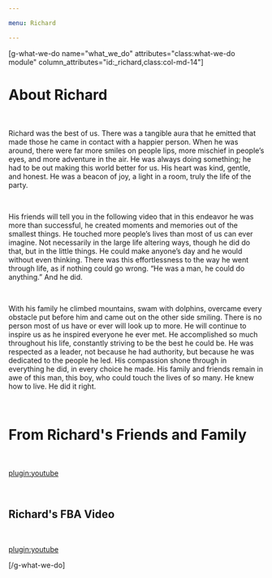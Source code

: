 ```yaml
---

menu: Richard

---
```



[g-what-we-do name="what_we_do" attributes="class:what-we-do module" column_attributes="id:_richard,class:col-md-14"]

# About Richard

<br>

Richard was the best of us. There was a tangible aura that he emitted that made those he came in contact with a happier person. When he was around, there were far more smiles on people lips, more mischief in people’s eyes, and more adventure in the air. He was always doing something; he had to be out making this world better for us. His heart was kind, gentle, and honest. He was a beacon of joy, a light in a room, truly the life of the party. 

<br>

His friends will tell you in the following video that in this endeavor he was more than successful, he created moments and memories out of the smallest things. He touched more people’s lives than most of us can ever imagine. Not necessarily in the large life altering ways, though he did do that, but in the little things. He could make anyone’s day and he would without even thinking. There was this effortlessness to the way he went through life, as if nothing could go wrong. “He was a man, he could do anything.” And he did. 

<br>

With his family he climbed mountains, swam with dolphins, overcame every obstacle put before him and came out on the other side smiling. There is no person most of us have or ever will look up to more. He will continue to inspire us as he inspired everyone he ever met. He accomplished so much throughout his life, constantly striving to be the best he could be. He was respected as a leader, not because he had authority, but because he was dedicated to the people he led. His compassion shone through in everything he did, in every choice he made. His family and friends remain in awe of this man, this boy, who could touch the lives of so many. He knew how to live. He did it right.

<br>

# From Richard's Friends and Family

<br>

[plugin:youtube](https://www.youtube.com/watch?v=z3-PmHKhUGQ)

<br>

## Richard's FBA Video

<br>

[plugin:youtube](https://www.youtube.com/watch?v=jENQ03pRosM)

[/g-what-we-do]